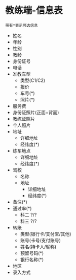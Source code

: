 # 教练端-信息表

`带有*表示可选信息`

* 姓名
* 年龄
* 性别
* 教龄
* 身份证号
* 电话
* 准教车型
	* 类型(C1/C2)
	* 报价
	* 车号(*)
	* 照片(*)
* 服务费
* 身份证照片(正面+背面)
* 教练证照片
* 个人照片
* 地址
	* 详细地址
	* 经纬度(*)
* 练车地点
	* 详细地址
	* 经纬度(*)
* 驾校
	* 名称
	* 地址
		* 详细地址
		* 经纬度(*)
* 备注(*)
* 通过率(*)
	* 科二 ?/?
	* 科三 ?/?
* 转账
	* 类型(银行卡/支付宝/其他)
	* 账号(卡号/支付账号)
	* 姓名(持卡人/昵称)
	* 预留号码(*)
	* 银行名称(*)
* 地区
* 录入方式